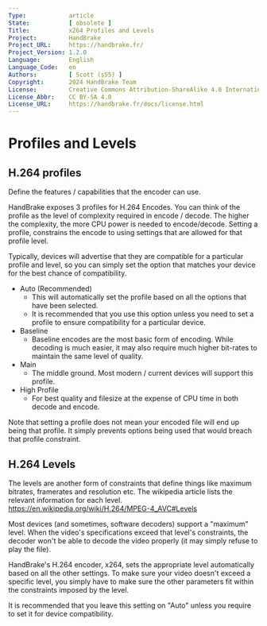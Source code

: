 ```yaml
---
Type:            article
State:           [ obsolete ]
Title:           x264 Profiles and Levels
Project:         HandBrake
Project_URL:     https://handbrake.fr/
Project_Version: 1.2.0
Language:        English
Language_Code:   en
Authors:         [ Scott (s55) ]
Copyright:       2024 HandBrake Team
License:         Creative Commons Attribution-ShareAlike 4.0 International
License_Abbr:    CC BY-SA 4.0
License_URL:     https://handbrake.fr/docs/license.html
---
```


Profiles and Levels
==========================

H.264 profiles
--------------

Define the features / capabilities that the encoder can use.

HandBrake exposes 3 profiles for H.264 Encodes. You can think of the profile as
the level of complexity required in encode / decode. The higher the complexity,
the more CPU power is needed to encode/decode. Setting a profile, constrains the
encode to using settings that are allowed for that profile level.

Typically, devices will advertise that they are compatible for a particular
profile and level, so you can simply set the option that matches your device for
the best chance of compatibility.

-   Auto (Recommended)
    -   This will automatically set the profile based on all the options that
        have been selected.
    -   It is recommended that you use this option unless you need to set a
        profile to ensure compatibility for a particular device.
-   Baseline
    -   Baseline encodes are the most basic form of encoding. While decoding is
        much easier, it may also require much higher bit-rates to maintain the
        same level of quality.
-   Main
    -   The middle ground. Most modern / current devices will support this
        profile.
-   High Profile
    -   For best quality and filesize at the expense of CPU time in both decode
        and encode.

Note that setting a profile does not mean your encoded file will end up being
that profile. It simply prevents options being used that would breach that
profile constraint.

H.264 Levels
------------
The levels are another form of constraints that define things like maximum
bitrates, framerates and resolution etc. The wikipedia article lists the
relevant information for each level.
https://en.wikipedia.org/wiki/H.264/MPEG-4_AVC#Levels

Most devices (and sometimes, software decoders) support a "maximum" level. When
the video's specifications exceed that level's constraints, the decoder won't be
able to decode the video properly (it may simply refuse to play the file).

HandBrake's H.264 encoder, x264, sets the appropriate level automatically based
on all the other settings. To make sure your video doesn't exceed a specific
level, you simply have to make sure the other parameters fit within the
constraints imposed by the level.

It is recommended that you leave this setting on "Auto" unless you require to
set it for device compatibility.
